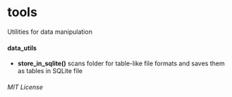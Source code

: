 # tools
Utilities for data manipulation
#### data_utils
- **store_in_sqlite()** scans folder for table-like file formats and saves them as tables in SQLite file

###### MIT License